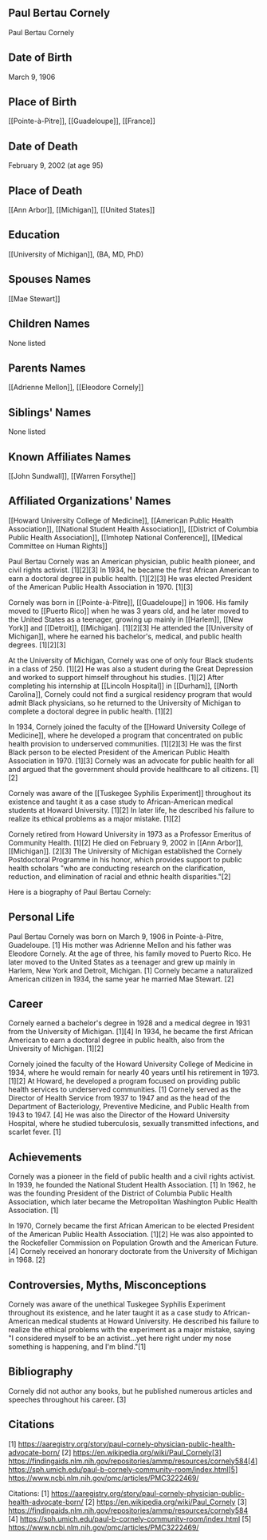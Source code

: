 ## Paul Bertau Cornely
Paul Bertau Cornely

## Date of Birth
March 9, 1906

## Place of Birth
[[Pointe-à-Pitre]], [[Guadeloupe]], [[France]]

## Date of Death
February 9, 2002 (at age 95)

## Place of Death
[[Ann Arbor]], [[Michigan]], [[United States]]

## Education
[[University of Michigan]], (BA, MD, PhD)

## Spouses Names
[[Mae Stewart]]

## Children Names
None listed

## Parents Names
[[Adrienne Mellon]], [[Eleodore Cornely]]

## Siblings' Names
None listed

## Known Affiliates Names
[[John Sundwall]], [[Warren Forsythe]]

## Affiliated Organizations' Names
[[Howard University College of Medicine]], [[American Public Health Association]], [[National Student Health Association]], [[District of Columbia Public Health Association]], [[Imhotep National Conference]], [[Medical Committee on Human Rights]]

Paul Bertau Cornely was an American physician, public health pioneer, and civil rights activist. [1][2][3] In 1934, he became the first African American to earn a doctoral degree in public health. [1][2][3] He was elected President of the American Public Health Association in 1970. [1][3]

Cornely was born in [[Pointe-à-Pitre]], [[Guadeloupe]] in 1906. His family moved to [[Puerto Rico]] when he was 3 years old, and he later moved to the United States as a teenager, growing up mainly in [[Harlem]], [[New York]] and [[Detroit]], [[Michigan]. [1][2][3] He attended the [[University of Michigan]], where he earned his bachelor's, medical, and public health degrees. [1][2][3] 

At the University of Michigan, Cornely was one of only four Black students in a class of 250. [1][2] He was also a student during the Great Depression and worked to support himself throughout his studies. [1][2] After completing his internship at [[Lincoln Hospital]] in [[Durham]], [[North Carolina]], Cornely could not find a surgical residency program that would admit Black physicians, so he returned to the University of Michigan to complete a doctoral degree in public health. [1][2]

In 1934, Cornely joined the faculty of the [[Howard University College of Medicine]], where he developed a program that concentrated on public health provision to underserved communities. [1][2][3] He was the first Black person to be elected President of the American Public Health Association in 1970. [1][3] Cornely was an advocate for public health for all and argued that the government should provide healthcare to all citizens. [1][2]

Cornely was aware of the [[Tuskegee Syphilis Experiment]] throughout its existence and taught it as a case study to African-American medical students at Howard University. [1][2] In later life, he described his failure to realize its ethical problems as a major mistake. [1][2]

Cornely retired from Howard University in 1973 as a Professor Emeritus of Community Health. [1][2] He died on February 9, 2002 in [[Ann Arbor]], [[Michigan]]. [2][3] The University of Michigan established the Cornely Postdoctoral Programme in his honor, which provides support to public health scholars "who are conducting research on the clarification, reduction, and elimination of racial and ethnic health disparities."[2]

Here is a biography of Paul Bertau Cornely:

## Personal Life
Paul Bertau Cornely was born on March 9, 1906 in Pointe-à-Pitre, Guadeloupe. [1] His mother was Adrienne Mellon and his father was Eleodore Cornely. At the age of three, his family moved to Puerto Rico. He later moved to the United States as a teenager and grew up mainly in Harlem, New York and Detroit, Michigan. [1] Cornely became a naturalized American citizen in 1934, the same year he married Mae Stewart. [2]

## Career
Cornely earned a bachelor's degree in 1928 and a medical degree in 1931 from the University of Michigan. [1][4] In 1934, he became the first African American to earn a doctoral degree in public health, also from the University of Michigan. [1][2] 

Cornely joined the faculty of the Howard University College of Medicine in 1934, where he would remain for nearly 40 years until his retirement in 1973. [1][2] At Howard, he developed a program focused on providing public health services to underserved communities. [1] Cornely served as the Director of Health Service from 1937 to 1947 and as the head of the Department of Bacteriology, Preventive Medicine, and Public Health from 1943 to 1947. [4] He was also the Director of the Howard University Hospital, where he studied tuberculosis, sexually transmitted infections, and scarlet fever. [1]

## Achievements
Cornely was a pioneer in the field of public health and a civil rights activist. In 1939, he founded the National Student Health Association. [1] In 1962, he was the founding President of the District of Columbia Public Health Association, which later became the Metropolitan Washington Public Health Association. [1] 

In 1970, Cornely became the first African American to be elected President of the American Public Health Association. [1][2] He was also appointed to the Rockefeller Commission on Population Growth and the American Future. [4] Cornely received an honorary doctorate from the University of Michigan in 1968. [2]

## Controversies, Myths, Misconceptions
Cornely was aware of the unethical Tuskegee Syphilis Experiment throughout its existence, and he later taught it as a case study to African-American medical students at Howard University. He described his failure to realize the ethical problems with the experiment as a major mistake, saying "I considered myself to be an activist...yet here right under my nose something is happening, and I'm blind."[1]

## Bibliography
Cornely did not author any books, but he published numerous articles and speeches throughout his career. [3]

## Citations
[1] https://aaregistry.org/story/paul-cornely-physician-public-health-advocate-born/
[2] https://en.wikipedia.org/wiki/Paul_Cornely[3] https://findingaids.nlm.nih.gov/repositories/ammp/resources/cornely584[4] https://sph.umich.edu/paul-b-cornely-community-room/index.html[5] https://www.ncbi.nlm.nih.gov/pmc/articles/PMC3222469/

Citations:
[1] https://aaregistry.org/story/paul-cornely-physician-public-health-advocate-born/
[2] https://en.wikipedia.org/wiki/Paul_Cornely
[3] https://findingaids.nlm.nih.gov/repositories/ammp/resources/cornely584
[4] https://sph.umich.edu/paul-b-cornely-community-room/index.html
[5] https://www.ncbi.nlm.nih.gov/pmc/articles/PMC3222469/